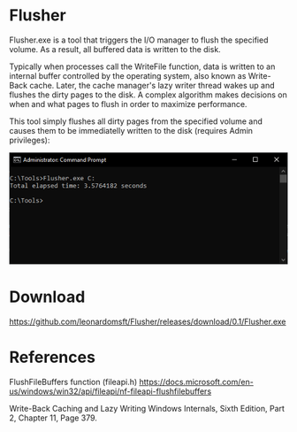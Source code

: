 # Flusher

Flusher.exe is a tool that triggers the I/O manager to flush the specified volume. As a result, all buffered data is written to the disk.

Typically when processes call the WriteFile function, data is written to an internal buffer controlled by the operating system, also known as Write-Back cache. Later, the cache manager's lazy writer thread wakes up and flushes the dirty pages to the disk. A complex algorithm makes decisions on when and what pages to flush in order to maximize performance. 

This tool simply flushes all dirty pages from the specified volume and causes them to be immediatelly written to the disk (requires Admin privileges):

![Alt text](screenshots/example1.png?raw=true "Image1")



# Download

https://github.com/leonardomsft/Flusher/releases/download/0.1/Flusher.exe



# References

FlushFileBuffers function (fileapi.h) https://docs.microsoft.com/en-us/windows/win32/api/fileapi/nf-fileapi-flushfilebuffers

Write-Back Caching and Lazy Writing Windows Internals, Sixth Edition, Part 2, Chapter 11, Page 379.
